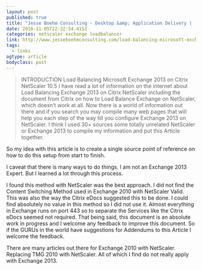 ```yaml
---
layout: post
published: true
title: "Jesse Boehm Consulting - Desktop &amp; Application Delivery |   load-balancing-microsoft-exchange-2013-on-citrix-netscaler-10-5-part-1"
date: 2016-11-05T22:32:54.415Z
categories: netscaler exchange loadbalancer 
link: http://www.jesseboehmconsulting.com/load-balancing-microsoft-exchange-2013-on-citrix-netscaler-10-5-part-1/
tags:
  - links
ogtype: article
bodyclass: post
---
```


> INTRODUCTION
Load Balancing Microsoft Exchange 2013 on Citrix NetScaler 10.5
I have read a lot of information on the internet about Load Balancing Exchange 2013 on Citrix NetScaler including the document from Citrix on how to Load Balance Exchange on NetScaler, which doesn’t work at all. Now there is a world of information out there and if you search you may compile many web pages that will help you each step of the way till you configure Exchange 2013 on NetScaler. I think I used 30+ sources some totally unrelated NetScaler or Exchange 2013 to compile my information and put this Article together.

So my idea with this article is to create a single source point of reference on how to do this setup from start to finish.

I caveat that there is many ways to do things. I am not an Exchange 2013 Expert. But I learned a lot through this process.

I found this method with NetScaler was the best approach. I did not find the Content Switching Method used in Exchange 2010 with NetScaler Valid. This was also the way the Citrix eDocs suggested this to be done. I could find absolutely no value in this method so I did not use it. Almost everything in Exchange runs on port 443 so to separate the Services like the Citrix eDocs seemed not required. That being said, this document is an absolute work in progress and I welcome any feedback to improve this document. So if the GURUs in the world have suggestions for Addendums to this Article I welcome the feedback.

There are many articles out there for Exchange 2010 with NetScaler. Replacing TMG 2010 with NetScaler. All of which I find do not really apply with Exchange 2013.
